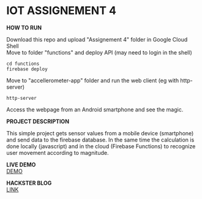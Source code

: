 # IOT ASSIGNEMENT 4

**HOW TO RUN**

Download this repo and upload "Assignement 4" folder in Google Cloud Shell  
Move to folder "functions" and deploy API (may need to login in the shell)
```
cd functions
firebase deploy
```  
Move to "accellerometer-app" folder and run the web client (eg with http-server)  
```
http-server
```

Access the webpage from an Android smartphone and see the magic.

**PROJECT DESCRIPTION**

This simple project gets sensor values from a mobile device (smartphone) and send data to the firebase database. In the same time the calculation is done locally (javascript) and in the cloud (Firebase Functions) to recognize user movement according to magnitude.

**LIVE DEMO**  
[DEMO](https://youtu.be/HNld0tsxcqM)

**HACKSTER BLOG**  
[LINK](hhttps://www.hackster.io/machine1104/movement-recognition-with-smartphone-accellerometer-4b3cf1)



